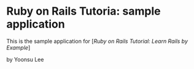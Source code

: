 #  Ruby on Rails Tutoria: sample application

This is the sample application for [*Ruby on Rails Tutorial:  Learn Rails by Example*]

by Yoonsu Lee

